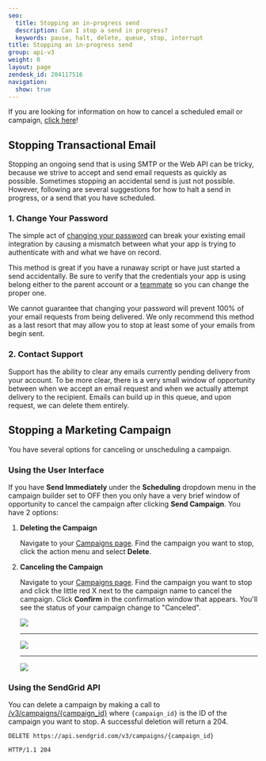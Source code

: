 ```yaml
---
seo:
  title: Stopping an in-progress send
  description: Can I stop a send in progress?
  keywords: pause, halt, delete, queue, stop, interrupt
title: Stopping an in-progress send
group: api-v3
weight: 0
layout: page
zendesk_id: 204117516
navigation:
  show: true
---
```


<call-out type="warning">

If you are looking for information on how to cancel a scheduled email or campaign, [click here]({{root_url}}/for-developers/sending-email/stopping-a-scheduled-send/)!

</call-out>

## 	Stopping Transactional Email

Stopping an ongoing send that is using SMTP or the Web API can be tricky, because we strive to accept and send email requests as quickly as possible. Sometimes stopping an accidental send is just not possible. However, following are several suggestions for how to halt a send in progress, or a send that you have scheduled.

 ### 	1. Change Your Password

The simple act of [changing your password](https://app.sendgrid.com/settings/account) can break your existing email integration by causing a mismatch between what your app is trying to authenticate with and what we have on record.

This method is great if you have a runaway script or have just started a send accidentally. Be sure to verify that the credentials your app is using belong either to the parent account or a [teammate](https://app.sendgrid.com/settings/teammates) so you can change the proper one.

<call-out type="warning">

We cannot guarantee that changing your password will prevent 100% of your email requests from being delivered. We only recommend this method as a last resort that may allow you to stop at least some of your emails from begin sent.

</call-out>

 ### 	2. Contact Support

Support has the ability to clear any emails currently pending delivery from your account. To be more clear, there is a very small window of opportunity between when we accept an email request and when we actually attempt delivery to the recipient. Emails can build up in this queue, and upon request, we can delete them entirely.

## 	Stopping a Marketing Campaign

You have several options for canceling or unscheduling a campaign.

 ### 	Using the User Interface

If you have **Send Immediately** under the **Scheduling** dropdown menu in the campaign builder set to OFF then you only have a very brief window of opportunity to cancel the campaign after clicking **Send Campaign**. You have 2 options:

1. **Deleting the Campaign**

    Navigate to your [Campaigns page](https://sendgrid.com/marketing_campaigns/ui/campaigns). Find the campaign you want to stop, click the action menu and select **Delete**.

2. **Canceling the Campaign**

    Navigate to your [Campaigns page](https://sendgrid.com/marketing_campaigns/ui/campaigns). Find the campaign you want to stop and click the little red X next to the campaign name to cancel the campaign. Click **Confirm** in the confirmation window that appears. You'll see the status of your campaign change to "Canceled".

    ![]({{root_url}}/images/cancel_campaign_1.png)

    *****

    ![]({{root_url}}/images/cancel_campaign_2.png)

    *****

    ![]({{root_url}}/images/cancel_campaign_3.png)

 ### 	Using the SendGrid API

You can delete a campaign by making a call to [/v3/campaigns/{campaign_id}]({{root_url}}/API_Reference/Web_API_v3/Marketing_Campaigns/campaigns.html#Delete-a-Campaign-DELETE) where `{campaign_id}` is the ID of the campaign you want to stop. A successful deletion will return a 204.

`DELETE https://api.sendgrid.com/v3/campaigns/{campaign_id}`

`HTTP/1.1 204`